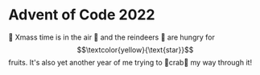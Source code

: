 # Advent of Code 2022

:christmas_tree: Xmass time is in the air :christmas_tree: and the reindeers :deer: are hungry for $$\textcolor{yellow}{\text{star}}$$ fruits.
It's also yet another year of me trying to :crab:crab:crab: my way through it!